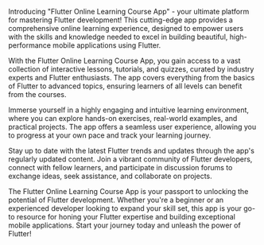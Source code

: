 Introducing "Flutter Online Learning Course App" - your ultimate platform for mastering Flutter development! This cutting-edge app provides a comprehensive online learning experience, designed to empower users with the skills and knowledge needed to excel in building beautiful, high-performance mobile applications using Flutter.

With the Flutter Online Learning Course App, you gain access to a vast collection of interactive lessons, tutorials, and quizzes, curated by industry experts and Flutter enthusiasts. The app covers everything from the basics of Flutter to advanced topics, ensuring learners of all levels can benefit from the courses.

Immerse yourself in a highly engaging and intuitive learning environment, where you can explore hands-on exercises, real-world examples, and practical projects. The app offers a seamless user experience, allowing you to progress at your own pace and track your learning journey.

Stay up to date with the latest Flutter trends and updates through the app's regularly updated content. Join a vibrant community of Flutter developers, connect with fellow learners, and participate in discussion forums to exchange ideas, seek assistance, and collaborate on projects.

The Flutter Online Learning Course App is your passport to unlocking the potential of Flutter development. Whether you're a beginner or an experienced developer looking to expand your skill set, this app is your go-to resource for honing your Flutter expertise and building exceptional mobile applications. Start your journey today and unleash the power of Flutter!
